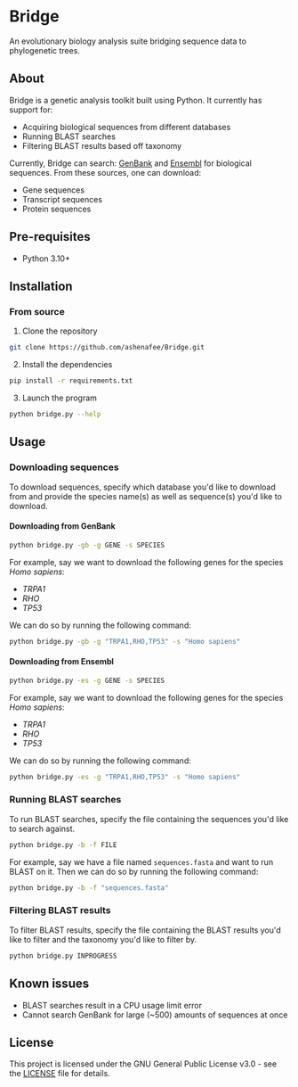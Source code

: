 # Bridge
An evolutionary biology analysis suite bridging sequence data to phylogenetic trees.

## About
Bridge is a genetic analysis toolkit built using Python. It currently has support for:

- Acquiring biological sequences from different databases
- Running BLAST searches
- Filtering BLAST results based off taxonomy

Currently, Bridge can search: [GenBank](https://www.ncbi.nlm.nih.gov/genbank/) and [Ensembl](https://useast.ensembl.org/index.html) for biological sequences. From these sources, one can download:

- Gene sequences
- Transcript sequences
- Protein sequences

## Pre-requisites

- Python 3.10+

## Installation

### From source

1. Clone the repository

```bash
git clone https://github.com/ashenafee/Bridge.git
```

2. Install the dependencies

```bash
pip install -r requirements.txt
```

3. Launch the program

```bash
python bridge.py --help
```

## Usage

### Downloading sequences

To download sequences, specify which database you'd like to download from and provide the species name(s) as well as sequence(s) you'd like to download.

#### Downloading from GenBank

```bash
python bridge.py -gb -g GENE -s SPECIES
```

For example, say we want to download the following genes for the species *Homo sapiens*:

- *TRPA1*
- *RHO*
- *TP53*

We can do so by running the following command:

```bash
python bridge.py -gb -g "TRPA1,RHO,TP53" -s "Homo sapiens"
```

#### Downloading from Ensembl

```bash
python bridge.py -es -g GENE -s SPECIES
```

For example, say we want to download the following genes for the species *Homo sapiens*:

- *TRPA1*
- *RHO*
- *TP53*

We can do so by running the following command:

```bash
python bridge.py -es -g "TRPA1,RHO,TP53" -s "Homo sapiens"
```

### Running BLAST searches

To run BLAST searches, specify the file containing the sequences you'd like to search against.

```bash
python bridge.py -b -f FILE
```

For example, say we have a file named `sequences.fasta` and want to run BLAST on it. Then we can do so by running the following command:

```bash
python bridge.py -b -f "sequences.fasta"
```

### Filtering BLAST results

To filter BLAST results, specify the file containing the BLAST results you'd like to filter and the taxonomy you'd like to filter by.

```bash
python bridge.py INPROGRESS
```

## Known issues

- BLAST searches result in a CPU usage limit error
- Cannot search GenBank for large (~500) amounts of sequences at once

## License

This project is licensed under the GNU General Public License v3.0 - see the [LICENSE](LICENSE) file for details.